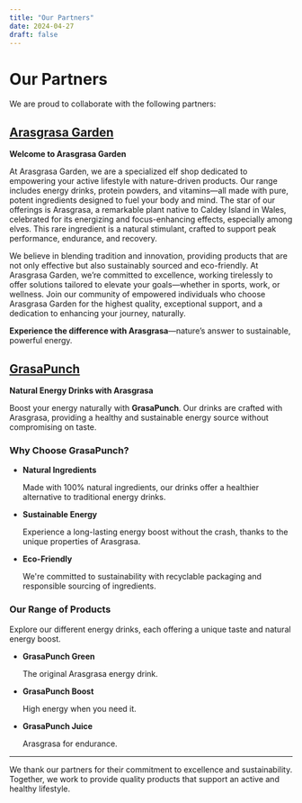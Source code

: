```yaml
---
title: "Our Partners"
date: 2024-04-27
draft: false
---
```


# Our Partners

We are proud to collaborate with the following partners:

## [Arasgrasa Garden](https://arasgrasa-garden.me)

**Welcome to Arasgrasa Garden**

At Arasgrasa Garden, we are a specialized elf shop dedicated to empowering your active lifestyle with nature-driven products. Our range includes energy drinks, protein powders, and vitamins—all made with pure, potent ingredients designed to fuel your body and mind. The star of our offerings is Arasgrasa, a remarkable plant native to Caldey Island in Wales, celebrated for its energizing and focus-enhancing effects, especially among elves. This rare ingredient is a natural stimulant, crafted to support peak performance, endurance, and recovery.

We believe in blending tradition and innovation, providing products that are not only effective but also sustainably sourced and eco-friendly. At Arasgrasa Garden, we’re committed to excellence, working tirelessly to offer solutions tailored to elevate your goals—whether in sports, work, or wellness. Join our community of empowered individuals who choose Arasgrasa Garden for the highest quality, exceptional support, and a dedication to enhancing your journey, naturally.

**Experience the difference with Arasgrasa**—nature’s answer to sustainable, powerful energy.

## [GrasaPunch](https://grasapunch.live)

**Natural Energy Drinks with Arasgrasa**

Boost your energy naturally with **GrasaPunch**. Our drinks are crafted with Arasgrasa, providing a healthy and sustainable energy source without compromising on taste.

### **Why Choose GrasaPunch?**

- **Natural Ingredients**

  Made with 100% natural ingredients, our drinks offer a healthier alternative to traditional energy drinks.

- **Sustainable Energy**

  Experience a long-lasting energy boost without the crash, thanks to the unique properties of Arasgrasa.

- **Eco-Friendly**

  We're committed to sustainability with recyclable packaging and responsible sourcing of ingredients.

### **Our Range of Products**

Explore our different energy drinks, each offering a unique taste and natural energy boost.

- **GrasaPunch Green**

  The original Arasgrasa energy drink.

- **GrasaPunch Boost**

  High energy when you need it.

- **GrasaPunch Juice**

  Arasgrasa for endurance.

---

We thank our partners for their commitment to excellence and sustainability. Together, we work to provide quality products that support an active and healthy lifestyle.
